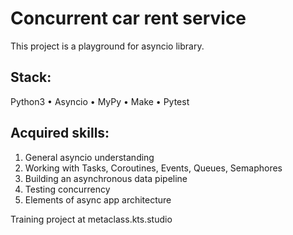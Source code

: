 # Concurrent car rent service

This project is a playground for asyncio library.

## Stack:

Python3
• Asyncio
• MyPy
• Make
• Pytest

## Acquired skills: 
1. General asyncio understanding
2. Working with Tasks, Coroutines, Events, Queues, Semaphores
3. Building an asynchronous data pipeline
4. Testing concurrency
5. Elements of async app architecture



Training project at metaclass.kts.studio

